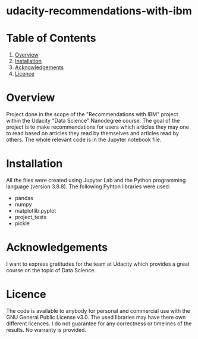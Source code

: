 # udacity-recommendations-with-ibm
# Table of Contents
1. [Overview](#Overview)
2. [Installation](#Installation)
3. [Acknowledgements](Acknowledgements)
4. [Licence](Licence)

# Overview
Project done in the scope of the "Recommendations with IBM" project within the Udacity "Data Science" Nanodegree course. The goal of the project is to make recommendations for users which articles they may one to read based on articles they read by themselves and articles read by others. The whole relevant code is in the Jupyter notebook file.

# Installation

All the files were created using Jupyter Lab and the Python programming language (version 3.8.8). The following Pyhton libraries were used:
- pandas
- numpy
- matplotlib.pyplot
- project_tests
- pickle

# Acknowledgements

I want to express gratitudes for the team at Udacity which provides a great course on the topic of Data Science.

# Licence

The code is available to anybody for personal and commercial use with the GNU General Public License v3.0. The used libraries may have there own different licences.
I do not guarantee for any correctness or timelines of the results. No warranty is provided.
